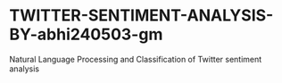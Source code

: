 # TWITTER-SENTIMENT-ANALYSIS-BY-abhi240503-gm
Natural Language Processing and Classification of Twitter sentiment analysis
